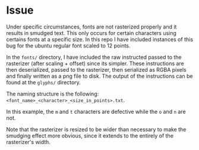 # Issue

Under specific circumstances, fonts are not rasterized properly and it results in
smudged text. This only occurs for certain characters using certains fonts
at a specific size. In this repo I have included instances of this bug
for the ubuntu regular font scaled to 12 points.

In the `fonts/` directory, I have included the raw instructed passed to the
rasterizer (after scaling + offset) since its simpler. These instructions
are then deserialized, passed to the rasterizer, then serialized as
RGBA pixels and finally written as a png file to disk. The output
of the instructions can be found at the `glyphs/` directory.

The naming structure is the following: `<font_name>_<character>_<size_in_points>.txt`.

In this example, the `m` and `t` characters are defective while
the `o` and `n` are not. 

Note that the rasterizer is resized to be wider than necessary
to make the smudging effect more obvious, since it extends to the
entirely of the rasterizer's width.
